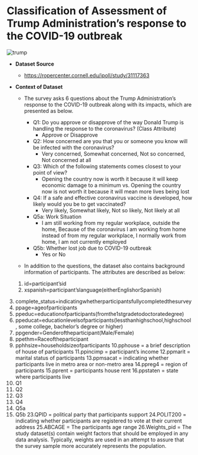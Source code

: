 # Classification of Assessment of Trump Administration’s response to the COVID-19 outbreak
![trump](https://s.abcnews.com/images/US/IpsosPoll_Coronavirus_Q1_ApproveDisapprove_061820_v01_KS_hpEmbed_16x9_992.jpg)

- **Dataset Source**
  - https://ropercenter.cornell.edu/ipoll/study/31117363


- **Context of Dataset**
  - The survey asks 6 questions about the Trump Administration’s response to the COVID-19 outbreak along with its impacts, which are presented as below.
    - Q1: Do you approve or disapprove of the way Donald Trump is handling the response to the coronavirus? (Class Attribute)
      - Approve or Disapprove
    - Q2: How concerned are you that you or someone you know will be infected with the coronavirus?
      - Very concerned, Somewhat concerned, Not so concerned, Not concerned at all
    - Q3: Which of the following statements comes closest to your point of view?
      - Opening the country now is worth it because it will keep economic damage to a minimum vs. Opening the country now is not worth it because it will mean more lives being lost
    - Q4: If a safe and effective coronavirus vaccine is developed, how likely would you be to get vaccinated?
      - Very likely, Somewhat likely, Not so likely, Not likely at all 
    - Q5a: Work Situation
      - I am still working from my regular workplace, outside the home, Because of the coronavirus I am working from home instead of from my regular workplace, I normally work from home, I am not currently employed
    - Q5b: Whether lost job due to COVID-19 outbreak 
      - Yes or No
      
  - In addition to the questions, the dataset also contains background information of participants. The attributes are described as below:
  1. id=participant’sid
  2. xspanish=participant’slanguage(eitherEnglishorSpanish)
3. complete_status=indicatingwhetherparticipantsfullycompletedthesurvey
4. ppage=ageofparticipants
5. ppeduc=educationofparticipants(fromthe1stgradetodoctoratedegree)
6. ppeducat=educationlevelsofparticipants(lessthanhighschool,highschool,
some college, bachelor’s degree or higher)
7. ppgender=Genderoftheparticipant(Male/Female)
8. ppethm=Raceoftheparticipant
9. pphhsize=householdsizeofparticipants
10.pphouse = a brief description of house of participants
11.ppincimp = participant’s income
12.ppmarit = marital status of participants
13.ppmsacat = indicating whether participants live in metro area or non-metro area 14.ppreg4 = region of participants
15.pprent = participants house rent
16.ppstaten = state where participants live
17. Q1
18. Q2
19. Q3
20. Q4
21. Q5a
22. Q5b
23.QPID = political party that participants support
24.POLIT200 = indicating whether participants are registered to vote at their current
address
25.ABCAGE = The participants age range
26.Weights_pid = The study dataset(s) contain weight factors that should be
employed in any data analysis. Typically, weights are used in an attempt to assure that the survey sample more accurately represents the population.
